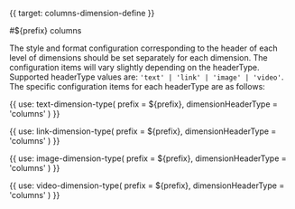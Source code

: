 {{ target: columns-dimension-define }}

#${prefix} columns

The style and format configuration corresponding to the header of each level of dimensions should be set separately for each dimension. The configuration items will vary slightly depending on the headerType. Supported headerType values are: `'text' | 'link' | 'image' | 'video'`. The specific configuration items for each headerType are as follows:


{{ use: text-dimension-type(
    prefix = ${prefix},
    dimensionHeaderType = 'columns'
) }}

{{ use: link-dimension-type(
    prefix = ${prefix},
    dimensionHeaderType = 'columns'
) }}

{{ use: image-dimension-type(
    prefix = ${prefix},
    dimensionHeaderType = 'columns'
) }}

{{ use: video-dimension-type(
    prefix = ${prefix},
    dimensionHeaderType = 'columns'
) }}